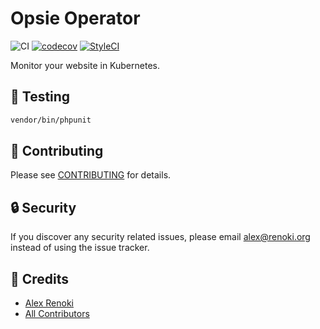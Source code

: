 Opsie Operator
==============

![CI](https://github.com/opsie-app/operator-cli/workflows/CI/badge.svg?branch=master)
[![codecov](https://codecov.io/gh/opsie-app/operator-cli/branch/master/graph/badge.svg)](https://codecov.io/gh/opsie-app/operator-cli)
[![StyleCI](https://github.styleci.io/repos/397491616/shield?branch=master)](https://github.styleci.io/repos/397491616)

Monitor your website in Kubernetes.

## 🐛 Testing

``` bash
vendor/bin/phpunit
```

## 🤝 Contributing

Please see [CONTRIBUTING](CONTRIBUTING.md) for details.

## 🔒  Security

If you discover any security related issues, please email alex@renoki.org instead of using the issue tracker.

## 🎉 Credits

- [Alex Renoki](https://github.com/rennokki)
- [All Contributors](../../contributors)
